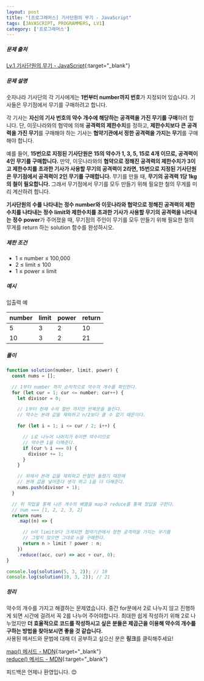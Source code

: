 ```yaml
---
layout: post
title: "[프로그래머스] 기사단원의 무기 - JavaScript"
tags: [JAVASCRIPT, PROGRAMMERS, LV1]
category: ['프로그래머스']
---
```


##### 문제 출처

[Lv.1 기사단원의 무기 - JavaScript](https://school.programmers.co.kr/learn/courses/30/lessons/136798?language=javascript){:target="\_blank"}

##### 문제 설명

숫자나라 기사단의 각 기사에게는 **1번부터 number까지 번호**가 지정되어 있습니다. 기사들은 무기점에서 무기를 구매하려고 합니다.

각 기사는 **자신의 기사 번호의 약수 개수에 해당하는 공격력을 가진 무기를 구매**하려 합니다. 단, 이웃나라와의 협약에 의해 **공격력의 제한수치**를 정하고, **제한수치보다 큰 공격력을 가진 무기**를 구매해야 하는 기사는 **협약기관에서 정한 공격력을 가지는 무기**를 구매해야 합니다.

예를 들어, **15번으로 지정된 기사단원은 15의 약수가 1, 3, 5, 15로 4개 이므로, 공격력이 4인 무기를 구매합니다.** 만약, 이웃나라와의 **협약으로 정해진 공격력의 제한수치가 3이고 제한수치를 초과한 기사가 사용할 무기의 공격력이 2라면, 15번으로 지정된 기사단원은 무기점에서 공격력이 2인 무기를 구매합니다.** 무기를 만들 때, **무기의 공격력 1당 1kg의 철이 필요합니다.** 그래서 무기점에서 무기를 모두 만들기 위해 필요한 철의 무게를 미리 계산하려 합니다.

**기사단원의 수를 나타내는 정수 number와 이웃나라와 협약으로 정해진 공격력의 제한수치를 나타내는 정수 limit와 제한수치를 초과한 기사가 사용할 무기의 공격력을 나타내는 정수 power**가 주어졌을 때, 무기점의 주인이 무기를 모두 만들기 위해 필요한 철의 무게를 return 하는 solution 함수를 완성하시오.

##### 제한 조건

- 1 ≤ number ≤ 100,000
- 2 ≤ limit ≤ 100
- 1 ≤ power ≤ limit

##### 예시

입출력 예

| number | limit | power | return |
| ------ | ----- | ----- | ------ |
| 5      | 3     | 2     | 10     |
| 10     | 3     | 2     | 21     |

##### 풀이

```javascript
function solution(number, limit, power) {
  const nums = [];

  // 1부터 number 까지 순차적으로 약수의 개수를 확인한다.
  for (let cur = 1; cur <= number; cur++) {
    let divisor = 0;

    // 1부터 현재 수의 절반 까지만 반복문을 돌린다.
    // 약수는 본래 값을 제외하고 n/2보다 클 수 없기 때문이다.

    for (let i = 1; i <= cur / 2; i++) {

      // i로 나누어 나머지가 0이면 약수이므로
      // 약수면 1을 더해준다.
      if (cur % i === 0) {
        divisor += 1;
      }
    }

    // 위에서 본래 값을 제외하고 반절만 돌렸기 때문에
    // 본래 값을 넣어준다 생각 하고 1을 더 더해준다.
    nums.push(divisor + 1);
  }

  // 위 작업을 통해 나온 개수의 배열을 map과 reduce를 통해 정답을 구한다.
  // num === [1, 2, 2, 3, 2]
  return nums
    .map((n) => {

      // n이 limit보다 크게되면 협약기관에서 정한 공격력을 가지는 무기를
      // 그렇지 않으면 그대로 n을 구매한다.
      return n > limit ? power : n;
    })
    .reduce((acc, cur) => acc + cur, 0);
}

console.log(solution(5, 3, 2)); // 10
console.log(solution(10, 3, 2)); // 21
```

##### 정리

약수의 개수를 가지고 해결하는 문제였습니다. 중간 for문에서 2로 나누지 않고 진행하게 되면 시간에 걸려서 꼭 2를 나누어 주어야합니다. 최대한 쉽게 작성하기 위해 2로 나누었지만 **더 효율적으로 코드를 작성하시고 싶은 분들은 제곱근을 이용해 약수의 개수를 구하는 방법을 찾아보시면 좋을 것 같습니다.**<br />
사용된 메서드와 문법에 대해 더 공부하고 싶으신 분은 **링크**를 클릭해주세요!

[map() 메서드 - MDN](https://developer.mozilla.org/ko/docs/Web/JavaScript/Reference/Global_Objects/Array/map){:target="\_blank"}<br />
[reduce() 메서드 - MDN](https://developer.mozilla.org/ko/docs/Web/JavaScript/Reference/Global_Objects/Array/reduce){:target="\_blank"}

피드백은 언제나 환영입니다. 😊

